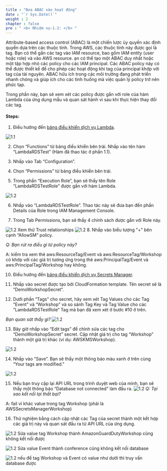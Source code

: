 ```yaml
---
title : "Đưa ABAC vào hoạt động"
date : "`r Sys.Date()`"
weight : 2
chapter : false
pre : " <b> Nhiệm vụ-1.2: </b> "
---
```

Attribute-based access control (ABAC) là một chiến lược ủy quyền xác định quyền dựa trên các thuộc tính. Trong AWS, các thuộc tính này được gọi là tag. Bạn có thể gắn các tag vào IAM resource, bao gồm IAM entity (user hoặc role) và vào AWS resource. ạn có thể tạo một ABAC duy nhất hoặc một tập hợp nhỏ các policy cho các IAM principal. Các ABAC policy này có thể được thiết kế để cho phép các hoạt động khi tag của principal khớp với tag của tài nguyên. ABAC hữu ích trong các môi trường đang phát triển nhanh chóng và giúp ích cho các tình huống mà việc quản lý policy trở nên phức tạp.

Trong phần này, bạn sẽ xem xét các policy được gắn với role của hàm Lambda của ứng dụng mẫu và quan sát hành vi sau khi thực hiện thay đổi các tag.

#### Steps:
1. Điều hướng đến [bảng điều khiển dịch vụ Lambda](https://console.aws.amazon.com/lambda).

![1.1](/images/m1/1.1/s1.png)

2.  Chọn “Functions” từ bảng điều khiển bên trái. Nhấp vào tên hàm “LambdaRDSTest” (Hàm đã thao tác ở phần 1.1).




3. Nhấp vào Tab “Configuration”.




4. Chọn “Permissions” từ bảng điều khiển bên trái.



5. Trong phần “Execution Role”, bạn sẽ thấy tên Role “LambdaRDSTestRole” được gắn với hàm Lambda.

![1.2](/images/m1/1.2/s5.png)

6. Nhấp vào “LambdaRDSTestRole”. Thao tác này sẽ đưa bạn đến phần Details của Role trong IAM Management Console.



7. Trong Tab Permissions, bạn sẽ thấy 4 chính sách được gắn với Role này.

![1.2](/images/m1/1.2/s7.png)
Xem thử Trust relationships
![1.2](/images/m1/1.2/s7b.png)
8. Nhấp vào biểu tượng "+" bên cạnh “AllowSM” policy.

*Q: Bạn rút ra điều gì từ policy này?*


A: kiểm tra xem thẻ aws:ResourceTag/Event và aws:ResourceTag/Workshop có khớp với các giá trị tương ứng trong thẻ aws:PrincipalTag/Event và aws:PrincipalTag/Workshop hay không.
<!-- 9. Bây giờ hãy xem xét các Tag cho Role này. Điều hướng đến tab “Tags”.

*Bạn nhận thấy các cặp Key-Value nào của Tag?* -->



10. Điều hướng đến [bảng điều khiển dịch vụ Secrets Manager](https://console.aws.amazon.com/secretsmanager).



11. Nhấp vào secret được tạo bởi CloudFormation template. Tên secret sẽ là “DemoWorkshopSecret“.


12. Dưới phần “Tags” cho secret, hãy xem xét Tag Values cho các Tag “Event” và “Workshop” và so sánh Tag Key và Tag Value cho các ”LambdaRDSTestRole“ Tag mà bạn đã xem xét ở bước #10 ở trên.

*Bạn quan sát thấy gì?*
![1.2](/images/m1/1.2/s12.png)

13. Bây giờ nhấp vào “Edit tags” để chỉnh sửa các tag cho “DemoWorkshopSecret” secret. Cập nhật giá trị cho tag “Workshop” thành một giá trị khác (ví dụ: AWSKMSWorkshop).

![1.2](/images/m1/1.2/s13.png)

14. Nhấp vào “Save”. Bạn sẽ thấy một thông báo  màu xanh ở trên cùng “Your tags are modified."

![1.2](/images/m1/1.2/s14.png)

15. Nếu bạn truy cập lại API URL trong trình duyệt web của mình, bạn sẽ thấy một thông báo “Database not connected” làm đầu ra.
![1.2](/images/m1/1.2/s15.png)
*Q: Tại sao kết nối lại thất bại?*

A: fail vì khác value trong tag Workshop (phải là AWSSecretsManagerWorkshop)  

16. Thử nghiệm bằng cách cập nhật các Tag của secret thành một kết hợp các giá trị này và quan sát đầu ra từ API URL của ứng dụng.

![1.2](/images/m1/1.2/s16.png)
Sửa value tag Workshop thành AmazonGuardDutyWorkshop cũng không kết nối được

![1.2](/images/m1/1.2/s16b.png)
Sửa value Event thành conference cũng không kết nối database

![1.2](/images/m1/1.2/s16d.png)
nếu để tag Workshop và Event có value như dưới thì truy vấn database được